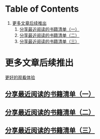 
# Table of Contents

1.  [更多文章后续推出](#org3c0d2f4)
    1.  [分享最近阅读的书籍清单（一）](#orged5d40f)
    2.  [分享最近阅读的书籍清单（二）](#orge6795a1)
    3.  [分享最近阅读的书籍清单（三）](#org028731a)


<a id="org3c0d2f4"></a>

# 更多文章后续推出

[更好的观看体验](https://tiglapiles.github.io/article/)


<a id="orged5d40f"></a>

## [分享最近阅读的书籍清单（一）](./src/recent_reading.md)


<a id="orge6795a1"></a>

## [分享最近阅读的书籍清单（二）](./src/recent_reading2.zh.md)


<a id="org028731a"></a>

## [分享最近阅读的书籍清单（三）](./src/recent_reading3.zh.md)

